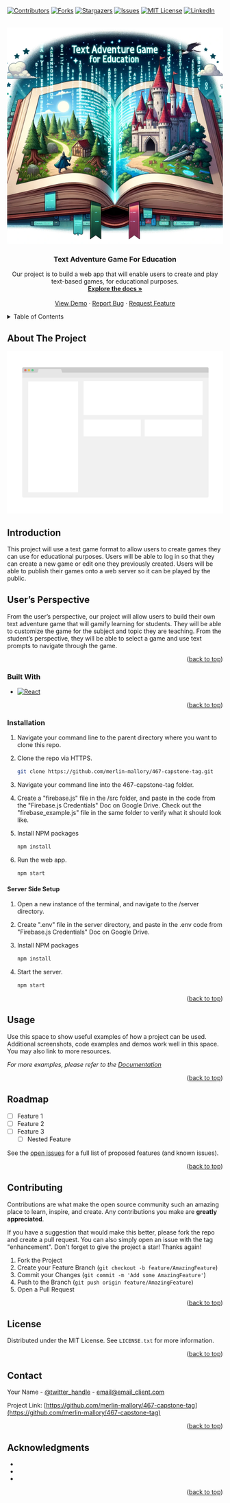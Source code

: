<!-- Improved compatibility of back to top link: See: https://github.com/othneildrew/Best-README-Template/pull/73 -->
<a name="readme-top"></a>
<!--
*** Thanks for checking out the Best-README-Template. If you have a suggestion
*** that would make this better, please fork the repo and create a pull request
*** or simply open an issue with the tag "enhancement".
*** Don't forget to give the project a star!
*** Thanks again! Now go create something AMAZING! :D
-->



<!-- PROJECT SHIELDS -->
<!--
*** I'm using markdown "reference style" links for readability.
*** Reference links are enclosed in brackets [ ] instead of parentheses ( ).
*** See the bottom of this document for the declaration of the reference variables
*** for contributors-url, forks-url, etc. This is an optional, concise syntax you may use.
*** https://www.markdownguide.org/basic-syntax/#reference-style-links
-->
[![Contributors][contributors-shield]][contributors-url]
[![Forks][forks-shield]][forks-url]
[![Stargazers][stars-shield]][stars-url]
[![Issues][issues-shield]][issues-url]
[![MIT License][license-shield]][license-url]
[![LinkedIn][linkedin-shield]][linkedin-url]



<!-- PROJECT LOGO -->
<br />
<div align="center">
  <a href="https://github.com/merlin-mallory/467-capstone-tag">
    <img src="images/splash_img.png" alt="Logo">
  </a>

<h3 align="center">Text Adventure Game For Education</h3>

  <p align="center">
    Our project is to build a web app that will enable users to create and play text-based games, for educational purposes. 
    <br />
    <a href="https://github.com/merlin-mallory/467-capstone-tag"><strong>Explore the docs »</strong></a>
    <br />
    <br />
    <a href="https://github.com/merlin-mallory/467-capstone-tag">View Demo</a>
    ·
    <a href="https://github.com/merlin-mallory/467-capstone-tag/issues">Report Bug</a>
    ·
    <a href="https://github.com/merlin-mallory/467-capstone-tag/issues">Request Feature</a>
  </p>
</div>



<!-- TABLE OF CONTENTS -->
<details>
  <summary>Table of Contents</summary>
  <ol>
    <li>
      <a href="#about-the-project">About The Project</a>
      <ul>
        <li><a href="#built-with">Built With</a></li>
      </ul>
    </li>
    <li>
      <a href="#getting-started">Getting Started</a>
      <ul>
        <li><a href="#prerequisites">Prerequisites</a></li>
        <li><a href="#installation">Installation</a></li>
      </ul>
    </li>
    <li><a href="#usage">Usage</a></li>
    <li><a href="#roadmap">Roadmap</a></li>
    <li><a href="#contributing">Contributing</a></li>
    <li><a href="#license">License</a></li>
    <li><a href="#contact">Contact</a></li>
    <li><a href="#acknowledgments">Acknowledgments</a></li>
  </ol>
</details>



<!-- ABOUT THE PROJECT -->
## About The Project

[![Product Name Screen Shot][product-screenshot]](https://example.com)

<h2>Introduction</h2> 
This project will use a text game format to allow users to create games they can use for educational purposes. Users will be able to log in so that they can create a new game or edit one they previously created. Users will be able to publish their games onto a web server so it can be played by the public. 

<h2>User’s Perspective</h2>
From the user’s perspective, our project will allow users to build their own text adventure game that will gamify learning for students. They will be able to customize the game for the subject and topic they are teaching. From the student’s perspective, they will be able to select a game and use text prompts to navigate through the game. 


<p align="right">(<a href="#readme-top">back to top</a>)</p>



### Built With

* [![React][React.js]][React-url]


<p align="right">(<a href="#readme-top">back to top</a>)</p>



<!-- GETTING STARTED -->


### Installation

1. Navigate your command line to the parent directory where you want to clone this repo.

2. Clone the repo via HTTPS.
   ```sh
   git clone https://github.com/merlin-mallory/467-capstone-tag.git
   ```
2. Navigate your command line into the 467-capstone-tag folder.

4. Create a "firebase.js" file in the /src folder, and paste in the code from the "Firebase.js Credentials" Doc on Google Drive. Check out the "firebase_example.js" file in the same folder to verify what it should look like.

5. Install NPM packages
   ```sh
   npm install
   ```

6. Run the web app.
    ```sh
    npm start
    ```

#### Server Side Setup

1. Open a new instance of the terminal, and navigate to the /server directory.

2. Create ".env" file in the server directory, and paste in the .env code from "Firebase.js Credentials" Doc on Google Drive.

3. Install NPM packages
   ```sh
   npm install
   ```

4. Start the server.
    ```sh
    npm start
    ```

<p align="right">(<a href="#readme-top">back to top</a>)</p>



<!-- USAGE EXAMPLES -->
## Usage

Use this space to show useful examples of how a project can be used. Additional screenshots, code examples and demos work well in this space. You may also link to more resources.

_For more examples, please refer to the [Documentation](https://example.com)_

<p align="right">(<a href="#readme-top">back to top</a>)</p>



<!-- ROADMAP -->
## Roadmap

- [ ] Feature 1
- [ ] Feature 2
- [ ] Feature 3
    - [ ] Nested Feature

See the [open issues](https://github.com/merlin-mallory/467-capstone-tag/issues) for a full list of proposed features (and known issues).

<p align="right">(<a href="#readme-top">back to top</a>)</p>



<!-- CONTRIBUTING -->
## Contributing

Contributions are what make the open source community such an amazing place to learn, inspire, and create. Any contributions you make are **greatly appreciated**.

If you have a suggestion that would make this better, please fork the repo and create a pull request. You can also simply open an issue with the tag "enhancement".
Don't forget to give the project a star! Thanks again!

1. Fork the Project
2. Create your Feature Branch (`git checkout -b feature/AmazingFeature`)
3. Commit your Changes (`git commit -m 'Add some AmazingFeature'`)
4. Push to the Branch (`git push origin feature/AmazingFeature`)
5. Open a Pull Request

<p align="right">(<a href="#readme-top">back to top</a>)</p>



<!-- LICENSE -->
## License

Distributed under the MIT License. See `LICENSE.txt` for more information.

<p align="right">(<a href="#readme-top">back to top</a>)</p>



<!-- CONTACT -->
## Contact

Your Name - [@twitter_handle](https://twitter.com/twitter_handle) - email@email_client.com

Project Link: [https://github.com/merlin-mallory/467-capstone-tag](https://github.com/merlin-mallory/467-capstone-tag)

<p align="right">(<a href="#readme-top">back to top</a>)</p>



<!-- ACKNOWLEDGMENTS -->
## Acknowledgments

* []()
* []()
* []()

<p align="right">(<a href="#readme-top">back to top</a>)</p>



<!-- MARKDOWN LINKS & IMAGES -->
<!-- https://www.markdownguide.org/basic-syntax/#reference-style-links -->
[contributors-shield]: https://img.shields.io/github/contributors/merlin-mallory/467-capstone-tag.svg?style=for-the-badge
[contributors-url]: https://github.com/merlin-mallory/467-capstone-tag/graphs/contributors
[forks-shield]: https://img.shields.io/github/forks/merlin-mallory/467-capstone-tag.svg?style=for-the-badge
[forks-url]: https://github.com/merlin-mallory/467-capstone-tag/network/members
[stars-shield]: https://img.shields.io/github/stars/merlin-mallory/467-capstone-tag.svg?style=for-the-badge
[stars-url]: https://github.com/merlin-mallory/467-capstone-tag/stargazers
[issues-shield]: https://img.shields.io/github/issues/merlin-mallory/467-capstone-tag.svg?style=for-the-badge
[issues-url]: https://github.com/merlin-mallory/467-capstone-tag/issues
[license-shield]: https://img.shields.io/github/license/merlin-mallory/467-capstone-tag.svg?style=for-the-badge
[license-url]: https://github.com/merlin-mallory/467-capstone-tag/blob/master/LICENSE.txt
[linkedin-shield]: https://img.shields.io/badge/-LinkedIn-black.svg?style=for-the-badge&logo=linkedin&colorB=555
[linkedin-url]: https://linkedin.com/in/linkedin_username
[product-screenshot]: images/screenshot.png
[Next.js]: https://img.shields.io/badge/next.js-000000?style=for-the-badge&logo=nextdotjs&logoColor=white
[Next-url]: https://nextjs.org/
[React.js]: https://img.shields.io/badge/React-20232A?style=for-the-badge&logo=react&logoColor=61DAFB
[React-url]: https://reactjs.org/
[Vue.js]: https://img.shields.io/badge/Vue.js-35495E?style=for-the-badge&logo=vuedotjs&logoColor=4FC08D
[Vue-url]: https://vuejs.org/
[Angular.io]: https://img.shields.io/badge/Angular-DD0031?style=for-the-badge&logo=angular&logoColor=white
[Angular-url]: https://angular.io/
[Svelte.dev]: https://img.shields.io/badge/Svelte-4A4A55?style=for-the-badge&logo=svelte&logoColor=FF3E00
[Svelte-url]: https://svelte.dev/
[Laravel.com]: https://img.shields.io/badge/Laravel-FF2D20?style=for-the-badge&logo=laravel&logoColor=white
[Laravel-url]: https://laravel.com
[Bootstrap.com]: https://img.shields.io/badge/Bootstrap-563D7C?style=for-the-badge&logo=bootstrap&logoColor=white
[Bootstrap-url]: https://getbootstrap.com
[JQuery.com]: https://img.shields.io/badge/jQuery-0769AD?style=for-the-badge&logo=jquery&logoColor=white
[JQuery-url]: https://jquery.com 
